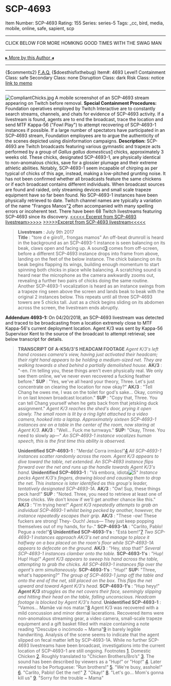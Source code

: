 # SCP-4693
Item Number: SCP-4693
Rating: 155
Series: series-5
Tags: _cc, bird, media, mobile, online, safe, sapient, scp

---

CLICK BELOW FOR MORE HOMKING GOOD TIMES WITH THE SWAG MAN
* * *
[▸ More by this Author ◂](http://www.scp-wiki.net/swaghetti-s-arthur-page)
* * *
{$comments2}
[F.A.Q.](https://scp-wiki.wikidot.com/component:info-ayers)
{$doesthisfixthebug}
Item#: 4693
Level1
Containment Class:
safe
Secondary Class:
none
Disruption Class:
dark
Risk Class:
notice
[link to memo](/classification-committee-memo)  

* * *
![CompliantChicks.jpg](https://scp-wiki.wdfiles.com/local--files/scp-4693/CompliantChicks.jpg)
A mobile screenshot of an SCP-4693 stream appearing on Twitch before removal.
**Special Containment Procedures:** Foundation operatives employed by Twitch Interactive are to constantly search streams, channels, and chats for evidence of SCP-4693 activity. If a livestream is found, agents are to end the broadcast, trace the location and send MTF Kappa-56 ("Fowl Play") to attempt recovering of SCP-4693-1 instances if possible. If a large number of spectators have participated in an SCP-4693 stream, Foundation employees are to argue the authenticity of the scenes depicted using disinformation campaigns.
**Description:** SCP-4693 are Twitch broadcasts featuring various gymnastic and trapeze acts performed by a group of _Gallus gallus domesticus_[1](javascript:;) chicks, approximately 3 weeks old. These chicks, designated SCP-4693-1, are physically identical to non-anomalous chicks, save for a glossier plumage and their extreme athletic abilities. Notably, SCP-4693-1 seem incapable of chirping as per typical of chicks of this age, instead, making a low-pitched grunting noise. It has not been confirmed whether all broadcasts feature the same chickens or if each broadcast contains different individuals.
When broadcast sources are found and raided, only streaming devices and small scale trapeze equipment have so far been found. No SCP-4693-1 instances have been physically retrieved to date. Twitch channel names are typically a variation of the name "Frangos Manos"[2](javascript:;) often accompanied with many spelling errors or incoherent text. There have been 68 Twitch livestreams featuring SCP-4693 since its discovery.
[<<<<< Excerpt from SCP-4693 livestream>>>>>](javascript:;)
[ >>>>>Excerpt from SCP-4693 livestream<<<<<](javascript:;)
  

> **Livestream** : July 9th 2017  
>  **Title** : "tore d e giiro1!,. frongas mamos"
> An off-beat drumroll is heard in the background as an SCP-4693-1 instance is seen balancing on its beak, claws open and facing up. A sound[3](javascript:;) comes from off-screen, before a different SCP-4693 instance drops into frame from above, landing on the feet of the below instance.
> The chick balancing on its beak begins flapping its wings, building enough momentum to start spinning both chicks in place while balancing. A scratching sound is heard near the microphone as the camera awkwardly zooms out, revealing a further two pairs of chicks doing the same routine.
> Another SCP-4693-1 vocalization is heard as an instance swings from a trapeze ring seen above the screen and lands beak to beak with the original 2 instances below. This repeats until all three SCP-4693 towers are 5 chicks tall. Just as a chick begins sliding on its abdomen across the screen, the livestream ends abruptly.
  
**Addendum 4693-1:** On 04/20/2018, an SCP-4693 livestream was detected and traced to be broadcasting from a location extremely close to MTF Kappa-56's current deployment location. Agent K/3 was sent by Kappa-56 Supervisor Kent to the source of the broadcast to attempt retrieval; see below transcript for details. 
> **TRANSCRIPT OF A-K56/3'S HEADCAM FOOTAGE**
> _Agent K/3's left hand crosses camera's view, having just activated their headcam; their right hand appears to be holding a medium-sized net. They are walking towards a shed behind a partially demolished house._
> **AK/3** : "-en. I'm telling you, these things aren't even physically real. We only see them online, we've never even recovered a fucking feather before."
> **SUP** : "Yes, we've all heard your theory, Three. Let's just concentrate on clearing the location for now okay?"
> **AK/3** : "Tell Chang he owes me, I was on the toilet for god's sake… Okay, coming in on last known broadcast location."
> **SUP** : "Copy that, Three. You can tell Chang yourself when he gets back from that jetskiing duck assignment."
> _Agent K/3 reaches the shed's door, prying it open slowly. The small room is lit by a ring light attached to a video camera, hooked into a laptop. Approximately sixteen SCP-4693-1 instances are on a table in the center of the room, now staring at Agent K/3._
> **AK/3** : "Well… Fuck me turnways."
> **SUP:** "Okay, Three. You need to slowly ap—"
> _An SCP-4693-1 instance vocalizes human speech, this is the first time this ability is observed._  
>    
>  **Unidentified SCP-4693-1** : "Merda! Corra irmãos!"[4](javascript:;)
> _All SCP-4693-1 instances scatter randomly across the room._
> _Agent K/3 appears to dive toward the table, net extended. An SCP-4693 instance flips forward over the net and runs up the handle towards Agent K/3's hand._
> **Unidentified SCP-4693-1** : "Vá embora, idiota![5](javascript:;)"
> _Instance pecks Agent K/3's fingers, drawing blood and causing them to drop the net. This instance is later identified as this group's leader, tentatively designated SCP-4693-1A._
> **AK/3** : "Ow! Sup, these things peck hard!"
> **SUP** : "Noted. Three, you need to retrieve at least one of those chicks. We don't know if we'll get another chance like this."
> **AK/3** : "I'm trying here!"
> _Agent K/3 repeatedly attempts to grab an individual SCP-4693-1 whilst being pecked by another, however, the instance repeatedly escapes their grip._
> **AK/3** : "These -ow! These fuckers are strong! They- Ouch! Jesus— They just keep popping themselves out of my hands, for fu-."
> **SCP-4693-1A** : "Carlito, Pablo! Pegue a rede!"[6](javascript:;)
> **Unidentified SCP-4693-1's** : "Está bem!"[7](javascript:;)
> _Two SCP-4693-1 instances approach AK/3's net and manage to place it halfway on a box placed on the room's floor while SCP-4693-1A appears to defecate on the ground._
> **AK/3** : "Hey, stop that!"
> _Several SCP-4693-1 instances clamber onto the table._
> **SCP-4693-1's** : "Hup! Hup! Hup!"
> _Agent K/3 appears to sweep his hand across the table, attempting to grab the chicks. All SCP-4693-1 instances flip over the agent's arm simultaneously._
> **SCP-4693-1's** : "Hup!"
> **SUP:** "Three, what's happening?"
> _The group of SCP-4693-1 jump off the table and onto the end of the net, still placed on the box. This flips the net upward and toward Agent K/3's head._
> **SCP-4693-1's** : "Hup heyy!"
> **_Agent K/3_** _struggles as the net covers their face, seemingly slipping and hitting their head on the table, falling unconscious. Headcam footage is blocked by Agent K/3's hand._
> **Unidentified SCP-4693-1** : "Vamos… Mamãe vai nos matar."[8](javascript:;)
Agent K/3 was recovered with a mild concussion and minor dermal lacerations. Recovered items were non-anomalous streaming gear, a video camera, small-scale trapeze equipment and a gift basket filled with maize containing a note reading "Desculpe o incómodo ~ Mama"[9](javascript:;) in barely legible handwriting. Analysis of the scene seems to indicate that the agent slipped on fecal matter left by SCP-4693-1A. While no further SCP-4693 livestreams have been broadcast, investigations into the current location of SCP-4693-1 are still ongoing.
Footnotes
[1](javascript:;). Domestic Chicken
[2](javascript:;). Roughly translated to "Chicken Brothers/Bro’s"
[3](javascript:;). The sound has been described by viewers as a "Hup!" or "Hop!"
[4](javascript:;). Later revealed to be Portuguese: "Run brothers!"
[5](javascript:;). "We're busy, asshole!"
[6](javascript:;). "Carlito, Pablo! Get the net!"
[7](javascript:;). "Okay!"
[8](javascript:;). "Let's go… Mom's gonna kill us"
[9](javascript:;). "Sorry for the trouble ~ Mama"